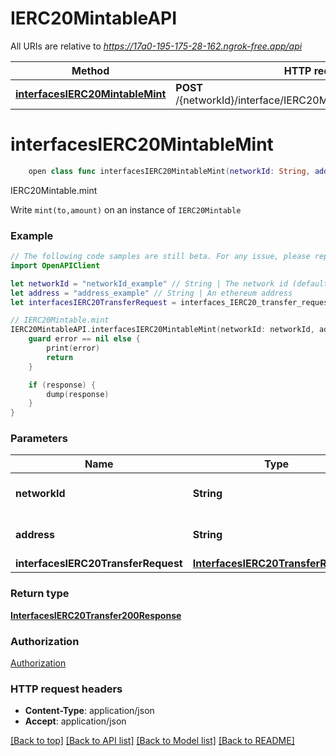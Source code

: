 # IERC20MintableAPI

All URIs are relative to *https://17a0-195-175-28-162.ngrok-free.app/api*

Method | HTTP request | Description
------------- | ------------- | -------------
[**interfacesIERC20MintableMint**](IERC20MintableAPI.md#interfacesierc20mintablemint) | **POST** /{networkId}/interface/IERC20Mintable/write/{address}/mint | IERC20Mintable.mint


# **interfacesIERC20MintableMint**
```swift
    open class func interfacesIERC20MintableMint(networkId: String, address: String, interfacesIERC20TransferRequest: InterfacesIERC20TransferRequest, completion: @escaping (_ data: InterfacesIERC20Transfer200Response?, _ error: Error?) -> Void)
```

IERC20Mintable.mint

Write `mint(to,amount)` on an instance of `IERC20Mintable`

### Example
```swift
// The following code samples are still beta. For any issue, please report via http://github.com/OpenAPITools/openapi-generator/issues/new
import OpenAPIClient

let networkId = "networkId_example" // String | The network id (default to "80001")
let address = "address_example" // String | An ethereum address
let interfacesIERC20TransferRequest = interfaces_IERC20_transfer_request(contractParams: interfaces_IERC20_transfer_request_contractParams(_0: "_0_example", _1: "_1_example", to: "to_example", amount: "amount_example")) // InterfacesIERC20TransferRequest | 

// IERC20Mintable.mint
IERC20MintableAPI.interfacesIERC20MintableMint(networkId: networkId, address: address, interfacesIERC20TransferRequest: interfacesIERC20TransferRequest) { (response, error) in
    guard error == nil else {
        print(error)
        return
    }

    if (response) {
        dump(response)
    }
}
```

### Parameters

Name | Type | Description  | Notes
------------- | ------------- | ------------- | -------------
 **networkId** | **String** | The network id | [default to &quot;80001&quot;]
 **address** | **String** | An ethereum address | 
 **interfacesIERC20TransferRequest** | [**InterfacesIERC20TransferRequest**](InterfacesIERC20TransferRequest.md) |  | 

### Return type

[**InterfacesIERC20Transfer200Response**](InterfacesIERC20Transfer200Response.md)

### Authorization

[Authorization](../README.md#Authorization)

### HTTP request headers

 - **Content-Type**: application/json
 - **Accept**: application/json

[[Back to top]](#) [[Back to API list]](../README.md#documentation-for-api-endpoints) [[Back to Model list]](../README.md#documentation-for-models) [[Back to README]](../README.md)

